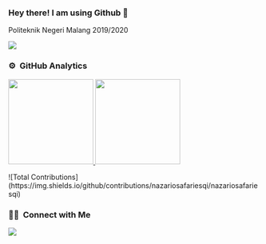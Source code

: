 ### Hey there! I am using Github 👋 

Politeknik Negeri Malang 2019/2020 

![](https://komarev.com/ghpvc/?username=nazariosafariesqi&color=blueviolet)

### ⚙️ &nbsp;GitHub Analytics

<p align="left">
<a href="https://github.com/nazariosafariesqi">
  <img height="170em" src="https://github-readme-stats.vercel.app/api/top-langs/?username=nazariosafariesqi&layout=compact&langs_count=8&theme=gotham"/>
  <img height="170em" src="https://github-readme-stats.vercel.app/api?username=nazariosafariesqi&show_icons=true&theme=gotham&include_all_commits=true&count_private=true"/>
</a>
</p>
![Total Contributions](https://img.shields.io/github/contributions/nazariosafariesqi/nazariosafariesqi)

### 🤝🏻 &nbsp;Connect with Me

<p align="left">
<a href="mailto: nazariotyo@gmail.com"><img src="https://img.shields.io/badge/-nazariotyo@gmail.com-D14836?style=flat&logo=Gmail&logoColor=white"/></a>
</p>
